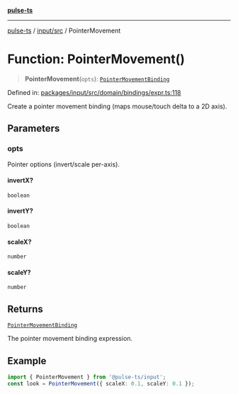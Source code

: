 [**pulse-ts**](../../../README.md)

***

[pulse-ts](../../../README.md) / [input/src](../README.md) / PointerMovement

# Function: PointerMovement()

> **PointerMovement**(`opts`): [`PointerMovementBinding`](../type-aliases/PointerMovementBinding.md)

Defined in: [packages/input/src/domain/bindings/expr.ts:118](https://github.com/jlehett/pulse-ts/blob/b287bc18de1bbb78a8cc43f602a646e458610bc3/packages/input/src/domain/bindings/expr.ts#L118)

Create a pointer movement binding (maps mouse/touch delta to a 2D axis).

## Parameters

### opts

Pointer options (invert/scale per-axis).

#### invertX?

`boolean`

#### invertY?

`boolean`

#### scaleX?

`number`

#### scaleY?

`number`

## Returns

[`PointerMovementBinding`](../type-aliases/PointerMovementBinding.md)

The pointer movement binding expression.

## Example

```ts
import { PointerMovement } from '@pulse-ts/input';
const look = PointerMovement({ scaleX: 0.1, scaleY: 0.1 });
```
